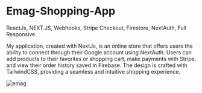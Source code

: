 # Emag-Shopping-App
ReactJs, NEXT.JS, Webhooks, Stripe Checkout, Firestore, NextAuth, Full Responsive




My application, created with NextJs, is an online store that offers users the ability to connect through their Google account using NextAuth. Users can add products to their favorites or shopping cart, make payments with Stripe, and view their order history saved in Firebase. The design is crafted with TailwindCSS, providing a seamless and intuitive shopping experience.

![emag](https://user-images.githubusercontent.com/57075208/220776000-523ede45-096c-4d94-8650-ee3397314f44.png)
